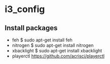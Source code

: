 # i3_config

Install packages
----------------
  * feh $ sudo apt-get install feh
  * nitrogen $ sudo apt-get install nitrogen
  * xbacklight $ sudo apt-get install xbacklight
  * playerctl https://github.com/acrisci/playerctl
